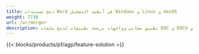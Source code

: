 ```yaml
---
title: دمج مستندات Word في أنظمة التشغيل Windows و Linux و macOS 
weight: 7730
url: /ar/merger
description: تطبيق مجاني وواجهات برمجة تطبيقات لدمج ملفات DOC و DOCX و RTF و DOT و DOTX و DOTM
---
```


{{< blocks/products/pf/agp/feature-solution >}} 

